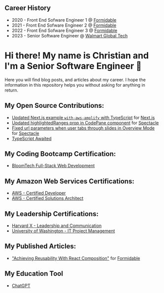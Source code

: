 ## Career History

- 2020 - Front End Sofware Engineer 1 @ [Formidable](https://formidable.com)
- 2021 - Front End Sofware Engineer 2 @ [Formidable](https://formidable.com)
- 2022 - Front End Sofware Engineer 3 @ [Formidable](https://formidable.com)
- 2023 - Senior Software Engineer @ [Walmart Global Tech](https://tech.walmart.com/content/walmart-global-tech/en_us.html)

# Hi there! My name is Christian and I'm a Senior Software Engineer 👋

Here you will find blog posts, and articles about my career. I hope the information in this repository helps you without asking for anything in return.

## My Open Source Contributions:

- [Updated Next.js example `with-aws-amplify` with TypeScript](https://github.com/vercel/next.js/pull/41815) for [Next.js](https://nextjs.org/)
- [Updated highlightedRanges prop in CodePane component](https://github.com/FormidableLabs/spectacle/pull/959) for [Spectacle](https://formidable.com/open-source/spectacle/)
- [Fixed url parameters when user tabs through slides in Overview Mode](https://github.com/FormidableLabs/spectacle/pull/961) for [Spectacle](https://formidable.com/open-source/spectacle/)
- [TypeScript Awaited](https://github.com/type-challenges/type-challenges/issues/18837)

## My Coding Bootcamp Certification:

- [BloomTech Full-Stack Web Development](https://www.credly.com/badges/70239758-6508-4309-aeb1-083f53a31813/public_url)

## My Amazon Web Services Certifications:

- [AWS - Certified Developer](https://www.credly.com/badges/ab67a10d-7bd5-4d28-a632-a2b332e5ef45/public_url)
- [AWS - Certified Solutions Architect](https://www.credly.com/badges/ea7d8a27-1a69-466b-9e80-68803c43d8d5/public_url)

## My Leadership Certifications:

- [Harvard X - Leadership and Communication](https://credentials.edx.org/credentials/7e6cc9c2a4df4ee6b97b5d0df073b793/)
- [University of Washington - IT Project Management](https://credentials.edx.org/credentials/4533f58c8cc248208e7c3d12b4859e91/)

## My Published Articles:

- ["Achieving Reusability With React Composition"](https://formidable.com/blog/2021/react-composition/) for [Formidable](https://formidable.com)

## My Education Tool

- [ChatGPT](https://chat.openai.com/)
